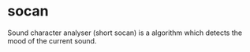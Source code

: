 # socan
Sound character analyser (short socan) is a algorithm which detects the mood of the current sound.
